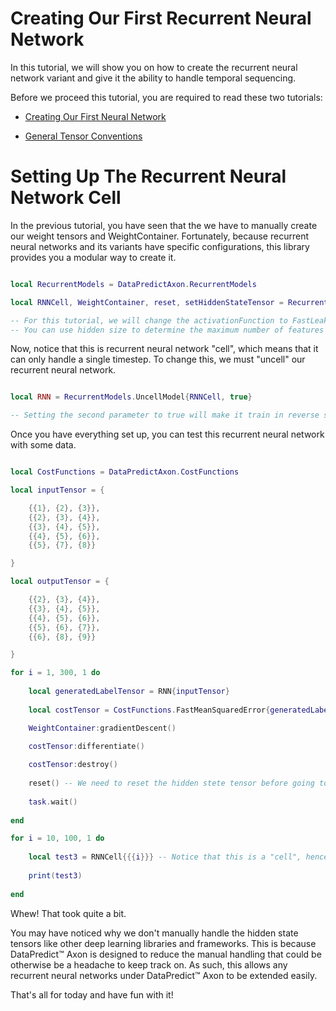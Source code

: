 # Creating Our First Recurrent Neural Network

In this tutorial, we will show you on how to create the recurrent neural network variant and give it the ability to handle temporal sequencing.

Before we proceed this tutorial, you are required to read these two tutorials:

* [Creating Our First Neural Network](CreatingOurFirstNeuralNetwork.md)

* [General Tensor Conventions](GeneralTensorConventions.md)

# Setting Up The Recurrent Neural Network Cell

In the previous tutorial, you have seen that the we have to manually create our weight tensors and WeightContainer. Fortunately, because recurrent neural networks and its variants have specific configurations, this library provides you a modular way to create it.

```lua

local RecurrentModels = DataPredictAxon.RecurrentModels

local RNNCell, WeightContainer, reset, setHiddenStateTensor = RecurrentModels.RecurrentNeuralNetworkCell{inputSize = 1, hiddenSize = 1, learningRate = 0.001, activationFunction = "FastLeakyRectifiedLinearUnit"}

-- For this tutorial, we will change the activationFunction to FastLeakyRectifiedLinearUnit instead of using the default.
-- You can use hidden size to determine the maximum number of features it should output.

```

Now, notice that this is recurrent neural network "cell", which means that it can only handle a single timestep. To change this, we must "uncell" our recurrent neural network.

```lua

local RNN = RecurrentModels.UncellModel{RNNCell, true} 

-- Setting the second parameter to true will make it train in reverse sequence.

```

Once you have everything set up, you can test this recurrent neural network with some data.

```lua

local CostFunctions = DataPredictAxon.CostFunctions

local inputTensor = {

	{{1}, {2}, {3}}, 
	{{2}, {3}, {4}}, 
	{{3}, {4}, {5}}, 
	{{4}, {5}, {6}}, 
	{{5}, {7}, {8}}

}

local outputTensor = {

	{{2}, {3}, {4}},
	{{3}, {4}, {5}}, 
	{{4}, {5}, {6}}, 
	{{5}, {6}, {7}}, 
	{{6}, {8}, {9}}

}

for i = 1, 300, 1 do
	
	local generatedLabelTensor = RNN{inputTensor}
	
	local costTensor = CostFunctions.FastMeanSquaredError{generatedLabelTensor, outputTensor}

	WeightContainer:gradientDescent()
	
	costTensor:differentiate()

	costTensor:destroy()
	
	reset() -- We need to reset the hidden stete tensor before going to the next iteration.
	
	task.wait()
	
end

for i = 10, 100, 1 do
	
	local test3 = RNNCell{{{i}}} -- Notice that this is a "cell", hence you must only give a single timestep.
	
	print(test3)
	
end

```

Whew! That took quite a bit. 

You may have noticed why we don't manually handle the hidden state tensors like other deep learning libraries and frameworks. This is because DataPredict™ Axon is designed to reduce the manual handling that could be otherwise be a headache to keep track on. As such, this allows any recurrent neural networks under DataPredict™ Axon to be extended easily.

That's all for today and have fun with it!
